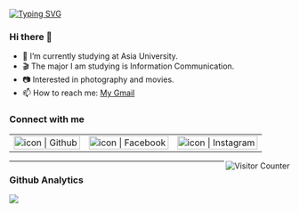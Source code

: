 [![Typing SVG](https://readme-typing-svg.herokuapp.com?font=Fira+Code&weight=500&duration=4000&pause=500&color=FF7021&center=true&vCenter=true&width=435&lines=I+am+Ya-Yuan%2CYang.%F0%9F%90%BC;Hello%2CVisitor!%F0%9F%98%89)](https://git.io/typing-svg)


### Hi there 👋

- 🔭 I’m currently studying at Asia University.
- 🎬 The major I am studying is Information Communication.
- 📷 Interested in photography and movies.
- 📫 How to reach me:  <a href="mailto:dian4614@gmail.com">My Gmail</a>


### Connect with me

<table>
  <tbody>
    <tr>
      <td><a href="https://github.com/yuannn90/"><img align="left" src="https://user-images.githubusercontent.com/8935531/161361217-c7dd130c-0eae-46b0-9652-42787925d8a0.gif" alt="icon | Github" width="100%" /></a></td>
      <td><a href="https://www.facebook.com/profile.php?id=100002624288350"><img align="left" src="https://user-images.githubusercontent.com/8935531/161361100-1fe2b952-4a79-48ec-8646-58f1f4f9738c.gif" alt="icon | Facebook" width="100%"/></a></td>
      <td><a href="https://www.instagram.com/dian4614/?hl=zh-tw"><img align="left" src="https://user-images.githubusercontent.com/8935531/161361084-a010cae7-5b98-4d09-a189-03862dc6e86e.gif" alt="icon | Instagram" width="100%"/></a></td>
    </tr>
  </tbody>
</table>

<img align="right" alt="Visitor Counter" src="https://komarev.com/ghpvc/?username=yuannn90&style=flat-square&&label=Profile+Views&color=50A1FF">

---

### Github Analytics
<a href="https://github.com/yuannn90">
  <img src="https://github-readme-stats.vercel.app/api?username=yuannn90&count_private=true&show_icons=true&include_all_commits=true" />
</a>

      
      
